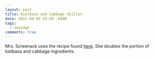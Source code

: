 ```yaml
---
layout: post
title: Kielbasa and Cabbage Skillet
date: 2021-04-05 15:50 -0400
tags:
  - sausage
comments: true 
---
```


Mrs. Screenack uses the recipe found [here](https://www.budgetbytes.com/kielbasa-cabbage-skillet/). She doubles the portion of kielbasa and cabbage ingredients.
